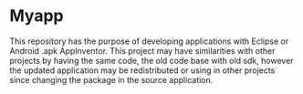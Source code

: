 Myapp
=====
This repository has the purpose of developing applications with Eclipse or Android .apk AppInventor. This project may have similarities with other projects by having the same code, the old code base with old sdk, however the updated application may be redistributed or using in other projects since changing the package in the source application.
